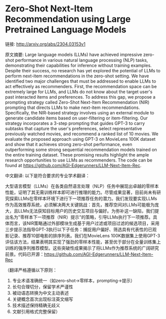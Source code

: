 # Zero-Shot Next-Item Recommendation using Large Pretrained Language Models

链接: http://arxiv.org/abs/2304.03153v1

原文摘要:
Large language models (LLMs) have achieved impressive zero-shot performance
in various natural language processing (NLP) tasks, demonstrating their
capabilities for inference without training examples. Despite their success, no
research has yet explored the potential of LLMs to perform next-item
recommendations in the zero-shot setting. We have identified two major
challenges that must be addressed to enable LLMs to act effectively as
recommenders. First, the recommendation space can be extremely large for LLMs,
and LLMs do not know about the target user's past interacted items and
preferences. To address this gap, we propose a prompting strategy called
Zero-Shot Next-Item Recommendation (NIR) prompting that directs LLMs to make
next-item recommendations. Specifically, the NIR-based strategy involves using
an external module to generate candidate items based on user-filtering or
item-filtering. Our strategy incorporates a 3-step prompting that guides GPT-3
to carry subtasks that capture the user's preferences, select representative
previously watched movies, and recommend a ranked list of 10 movies. We
evaluate the proposed approach using GPT-3 on MovieLens 100K dataset and show
that it achieves strong zero-shot performance, even outperforming some strong
sequential recommendation models trained on the entire training dataset. These
promising results highlight the ample research opportunities to use LLMs as
recommenders. The code can be found at
https://github.com/AGI-Edgerunners/LLM-Next-Item-Rec.

中文翻译:
以下是符合要求的专业学术翻译：

大型语言模型（LLMs）在各类自然语言处理（NLP）任务中展现出卓越的零样本性能，证明了其无需训练样本即可进行推理的能力。尽管成果显著，目前尚未有研究探索LLMs在零样本环境下进行下一项推荐任务的潜力。我们发现要实现LLMs作为高效推荐系统，必须解决两大关键挑战：首先，推荐空间对LLMs可能极为庞大，且LLMs无法获知目标用户的历史交互项目与偏好。为弥补这一缺陷，我们提出名为"零样本下一项推荐（NIR）提示"的策略，引导LLMs执行下一项推荐。具体而言，该NIR策略通过外部模块生成基于用户过滤或项目过滤的候选项目，采用三步提示法指导GPT-3执行以下子任务：捕捉用户偏好、筛选具有代表性的已观影记录、推荐10部电影的排序列表。我们在MovieLens 100K数据集上使用GPT-3评估该方法，结果表明其实现了强劲的零样本性能，甚至优于部分在全量训练集上训练的强序列推荐模型。这些突破性成果揭示了将LLMs作为推荐系统的广阔研究前景。代码已开源：https://github.com/AGI-Edgerunners/LLM-Next-Item-Rec

（翻译严格遵循以下原则：
1. 专业术语准确统一（如zero-shot→零样本，prompting→提示）
2. 长句合理切分，保留学术严谨性
3. 被动语态转换为中文主动表述
4. 关键概念首次出现标注英文缩写
5. 技术描述保持精确无歧义
6. 文献引用格式完整保留）
